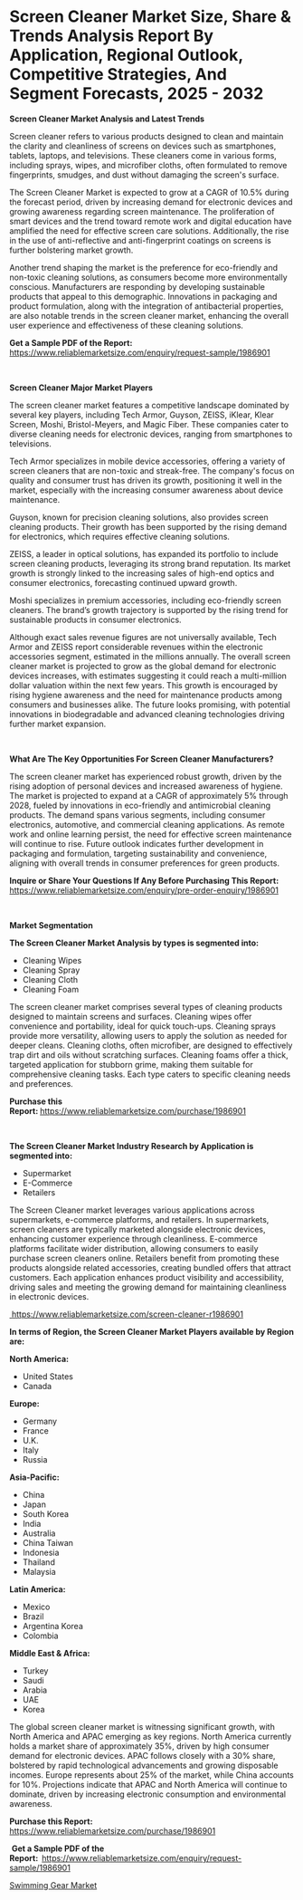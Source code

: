 <p><h1>Screen Cleaner Market Size, Share & Trends Analysis Report By Application, Regional Outlook, Competitive Strategies, And Segment Forecasts, 2025 - 2032</h1></p><p><strong>Screen Cleaner Market Analysis and Latest Trends</strong></p>
<p><p>Screen cleaner refers to various products designed to clean and maintain the clarity and cleanliness of screens on devices such as smartphones, tablets, laptops, and televisions. These cleaners come in various forms, including sprays, wipes, and microfiber cloths, often formulated to remove fingerprints, smudges, and dust without damaging the screen's surface.</p><p>The Screen Cleaner Market is expected to grow at a CAGR of 10.5% during the forecast period, driven by increasing demand for electronic devices and growing awareness regarding screen maintenance. The proliferation of smart devices and the trend toward remote work and digital education have amplified the need for effective screen care solutions. Additionally, the rise in the use of anti-reflective and anti-fingerprint coatings on screens is further bolstering market growth.</p><p>Another trend shaping the market is the preference for eco-friendly and non-toxic cleaning solutions, as consumers become more environmentally conscious. Manufacturers are responding by developing sustainable products that appeal to this demographic. Innovations in packaging and product formulation, along with the integration of antibacterial properties, are also notable trends in the screen cleaner market, enhancing the overall user experience and effectiveness of these cleaning solutions.</p></p>
<p><strong>Get a Sample PDF of the Report:&nbsp;</strong> <a href="https://www.reliablemarketsize.com/enquiry/request-sample/1986901?utm_campaign=1889&utm_medium=2&utm_source=Github&utm_content=ia&utm_term=05042025&utm_id=screen-cleaner">https://www.reliablemarketsize.com/enquiry/request-sample/1986901</a></p>
<p>&nbsp;</p>
<p><strong>Screen Cleaner Major Market Players</strong></p>
<p><p>The screen cleaner market features a competitive landscape dominated by several key players, including Tech Armor, Guyson, ZEISS, iKlear, Klear Screen, Moshi, Bristol-Meyers, and Magic Fiber. These companies cater to diverse cleaning needs for electronic devices, ranging from smartphones to televisions.</p><p>Tech Armor specializes in mobile device accessories, offering a variety of screen cleaners that are non-toxic and streak-free. The company's focus on quality and consumer trust has driven its growth, positioning it well in the market, especially with the increasing consumer awareness about device maintenance.</p><p>Guyson, known for precision cleaning solutions, also provides screen cleaning products. Their growth has been supported by the rising demand for electronics, which requires effective cleaning solutions. </p><p>ZEISS, a leader in optical solutions, has expanded its portfolio to include screen cleaning products, leveraging its strong brand reputation. Its market growth is strongly linked to the increasing sales of high-end optics and consumer electronics, forecasting continued upward growth.</p><p>Moshi specializes in premium accessories, including eco-friendly screen cleaners. The brand’s growth trajectory is supported by the rising trend for sustainable products in consumer electronics.</p><p>Although exact sales revenue figures are not universally available, Tech Armor and ZEISS report considerable revenues within the electronic accessories segment, estimated in the millions annually. The overall screen cleaner market is projected to grow as the global demand for electronic devices increases, with estimates suggesting it could reach a multi-million dollar valuation within the next few years. This growth is encouraged by rising hygiene awareness and the need for maintenance products among consumers and businesses alike. The future looks promising, with potential innovations in biodegradable and advanced cleaning technologies driving further market expansion.</p></p>
<p>&nbsp;</p>
<p><strong>What Are The Key Opportunities For Screen Cleaner Manufacturers?</strong></p>
<p><p>The screen cleaner market has experienced robust growth, driven by the rising adoption of personal devices and increased awareness of hygiene. The market is projected to expand at a CAGR of approximately 5% through 2028, fueled by innovations in eco-friendly and antimicrobial cleaning products. The demand spans various segments, including consumer electronics, automotive, and commercial cleaning applications. As remote work and online learning persist, the need for effective screen maintenance will continue to rise. Future outlook indicates further development in packaging and formulation, targeting sustainability and convenience, aligning with overall trends in consumer preferences for green products.</p></p>
<p><strong>Inquire or Share Your Questions If Any Before Purchasing This Report:</strong> <a href="https://www.reliablemarketsize.com/enquiry/pre-order-enquiry/1986901?utm_campaign=1889&utm_medium=2&utm_source=Github&utm_content=ia&utm_term=05042025&utm_id=screen-cleaner">https://www.reliablemarketsize.com/enquiry/pre-order-enquiry/1986901</a></p>
<p>&nbsp;</p>
<p><strong>Market Segmentation</strong></p>
<p><strong>The Screen Cleaner Market Analysis by types is segmented into:</strong></p>
<p><ul><li>Cleaning Wipes</li><li>Cleaning Spray</li><li>Cleaning Cloth</li><li>Cleaning Foam</li></ul></p>
<p><p>The screen cleaner market comprises several types of cleaning products designed to maintain screens and surfaces. Cleaning wipes offer convenience and portability, ideal for quick touch-ups. Cleaning sprays provide more versatility, allowing users to apply the solution as needed for deeper cleans. Cleaning cloths, often microfiber, are designed to effectively trap dirt and oils without scratching surfaces. Cleaning foams offer a thick, targeted application for stubborn grime, making them suitable for comprehensive cleaning tasks. Each type caters to specific cleaning needs and preferences.</p></p>
<p><strong>Purchase this Report:&nbsp;</strong><a href="https://www.reliablemarketsize.com/purchase/1986901?utm_campaign=1889&utm_medium=2&utm_source=Github&utm_content=ia&utm_term=05042025&utm_id=screen-cleaner">https://www.reliablemarketsize.com/purchase/1986901</a></p>
<p>&nbsp;</p>
<p><strong>The Screen Cleaner Market Industry Research by Application is segmented into:</strong></p>
<p><ul><li>Supermarket</li><li>E-Commerce</li><li>Retailers</li></ul></p>
<p><p>The Screen Cleaner market leverages various applications across supermarkets, e-commerce platforms, and retailers. In supermarkets, screen cleaners are typically marketed alongside electronic devices, enhancing customer experience through cleanliness. E-commerce platforms facilitate wider distribution, allowing consumers to easily purchase screen cleaners online. Retailers benefit from promoting these products alongside related accessories, creating bundled offers that attract customers. Each application enhances product visibility and accessibility, driving sales and meeting the growing demand for maintaining cleanliness in electronic devices.</p></p>
<p><a href="https://www.reliablemarketsize.com/screen-cleaner-r1986901?utm_campaign=1889&utm_medium=2&utm_source=Github&utm_content=ia&utm_term=05042025&utm_id=screen-cleaner">&nbsp;https://www.reliablemarketsize.com/screen-cleaner-r1986901</a></p>
<p><strong>In terms of Region, the Screen Cleaner Market Players available by Region are:</strong></p>
<p>
    <p> <strong> North America: </strong>
        <ul>
            <li>United States</li>
            <li>Canada</li>
        </ul>
        </p> 
    <p> <strong> Europe: </strong>
        <ul>
            <li>Germany</li>
            <li>France</li>
            <li>U.K.</li>
            <li>Italy</li>
            <li>Russia</li>
        </ul>
        </p> 
    <p> <strong> Asia-Pacific: </strong>
        <ul>
            <li>China</li>
            <li>Japan</li>
            <li>South Korea</li>
            <li>India</li>
            <li>Australia</li>
            <li>China Taiwan</li>
            <li>Indonesia</li>
            <li>Thailand</li>
            <li>Malaysia</li>
        </ul>
        </p> 
    <p> <strong> Latin America: </strong>
        <ul>
            <li>Mexico</li>
            <li>Brazil</li>
            <li>Argentina Korea</li>
            <li>Colombia</li>
        </ul>
        </p> 
    <p> <strong> Middle East & Africa: </strong>
        <ul>
            <li>Turkey</li>
            <li>Saudi</li>
            <li>Arabia</li>
            <li>UAE</li>
            <li>Korea</li>
        </ul>
    </p>
    </p>
<p><p>The global screen cleaner market is witnessing significant growth, with North America and APAC emerging as key regions. North America currently holds a market share of approximately 35%, driven by high consumer demand for electronic devices. APAC follows closely with a 30% share, bolstered by rapid technological advancements and growing disposable incomes. Europe represents about 25% of the market, while China accounts for 10%. Projections indicate that APAC and North America will continue to dominate, driven by increasing electronic consumption and environmental awareness.</p></p>
<p><strong>Purchase this Report: </strong><a href="https://www.reliablemarketsize.com/purchase/1986901?utm_campaign=1889&utm_medium=2&utm_source=Github&utm_content=ia&utm_term=05042025&utm_id=screen-cleaner">https://www.reliablemarketsize.com/purchase/1986901</a></p>
<p>&nbsp;<strong>Get a Sample PDF of the Report:&nbsp;&nbsp;</strong><a href="https://www.reliablemarketsize.com/enquiry/request-sample/1986901?utm_campaign=1889&utm_medium=2&utm_source=Github&utm_content=ia&utm_term=05042025&utm_id=screen-cleaner">https://www.reliablemarketsize.com/enquiry/request-sample/1986901</a></p>
<p><strong></strong></p>
<p><p><a href="https://github.com/prosalinda88/Market-Research-Report-List-7/blob/main/swimming-gear-market.md?utm_campaign=1889&utm_medium=2&utm_source=Github&utm_content=ia&utm_term=05042025&utm_id=screen-cleaner">Swimming Gear Market</a></p></p>